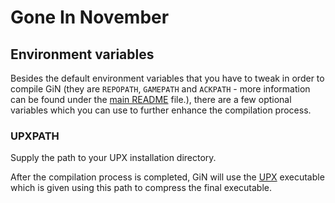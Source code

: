 # Gone In November

## Environment variables
Besides the default environment variables that you have to tweak in order to compile GiN (they are ```REPOPATH```, ```GAMEPATH``` and ```ACKPATH``` - more information can be found under the [main README](https://github.com/Florastamine/Gone-in-November/blob/master/README.md) file.), there are a few optional variables which you can use to further enhance the compilation process.

### UPXPATH
Supply the path to your UPX installation directory.

After the compilation process is completed, GiN will use the [UPX](http://upx.sourceforge.net/) executable which is given using this path to compress the final executable.
